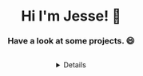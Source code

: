 <h1 align="center">Hi I'm Jesse! 👋</h1> 
<h3 align="center" color="grey">Have a look at some projects. 😄</h3>
<p align="center">
  <a href="https://welkwavestudios.com/">
    <img
</p>


<details align="center">                            
<summary>My Favorite Jobs</summary>

| Rank |   Skills   |
|-----:|------------|
|     1| Design     |
|     2| UI/UX Dev  |
|     3| Front End  |
  
</details>


<!--
**JesseWelk/JesseWelk** is a ✨ _special_ ✨ repository because its `README.md` (this file) appears on your GitHub profile.

Here are some ideas to get you started:

- 🔭 I’m currently working on ...
- 🌱 I’m currently learning ...
- 👯 I’m looking to collaborate on ...
- 🤔 I’m looking for help with ...
- 💬 Ask me about ...
- 📫 How to reach me: ...
-  Pronouns: ...
- ⚡ Fun fact: ...
-->
